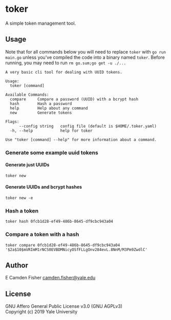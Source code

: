 # toker

A simple token management tool.

## Usage

Note that for all commands below you will need to replace `toker` with `go run main.go` unless you've compiled the code into a binary named `toker`. Before running, you may need to run `rm go.sum;go get -u ./...`

```
A very basic cli tool for dealing with UUID tokens.

Usage:
  toker [command]

Available Commands:
  compare     Compare a password (UUID) with a bcrypt hash
  hash        Hash a password
  help        Help about any command
  new         Generate tokens

Flags:
      --config string   config file (default is $HOME/.toker.yaml)
  -h, --help            help for toker

Use "toker [command] --help" for more information about a command.
```

### Generate some example uuid tokens

#### Generate just UUIDs

`toker new`

#### Generate UUIDs and bcrypt hashes

`toker new -e`

### Hash a token

`toker hash 0fcb1d28-ef49-486b-8645-df9cbc943a04`

### Compare a token with a hash

`toker compare 0fcb1d28-ef49-486b-8645-df9cbc943a04 '$2a$10$mVRImM1rNCS0EVBDMNicyOSfFLLgOnv284evL.8NnM/M3Pm9ZwdlC'`

## Author

E Camden Fisher <camden.fisher@yale.edu>

## License

GNU Affero General Public License v3.0 (GNU AGPLv3)  
Copyright (c) 2019 Yale University
